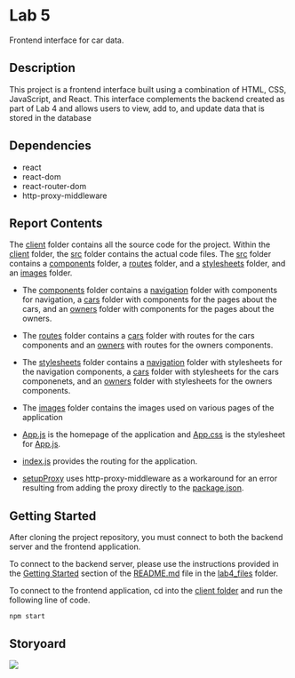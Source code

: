 # Lab 5

Frontend interface for car data.

## Description

This project is a frontend interface built using a combination of HTML, CSS, JavaScript, and React. This interface complements the backend created as part of Lab 4 and allows users to view, add to, and update data that is stored in the database

## Dependencies

* react
* react-dom
* react-router-dom
* http-proxy-middleware

## Report Contents

The [client](./client/) folder contains all the source code for the project. Within the [client](./client/) folder, the [src](./client/src/) folder contains the actual code files. The [src](./client/src/) folder contains a [components](./client/src/components/) folder, a [routes](./client/src/routes/) folder, and a [stylesheets](./client/src/stylesheets/) folder, and an [images](./client/src/images/) folder.

* The [components](./client/src/components/) folder contains a [navigation](./client/src/components/navigation/) folder with components for navigation, a [cars](./client/src/components/cars/) folder with components for  the pages about the cars, and an [owners](./client/src/components/owners/) folder with components for the pages about the owners. 

* The [routes](./client/src/routes/) folder contains a [cars](./client/src/routes/cars/) folder with routes for the cars components and an [owners](./client/src/routes/owners/) with routes for the owners components. 

* The [stylesheets](./client/src/stylesheets/) folder contains a [navigation](./client/src/stylesheets/navigation/) folder with stylesheets for the navigation components, a [cars](./client/src/stylesheets/cars/) folder with stylesheets for the cars componenets, and an [owners](./client/src/stylesheets/owners/) folder with stylesheets for the owners components. 

* The [images](./client/src/images/) folder contains the images used on various pages of the application

* [App.js](./client/src/App.js) is the homepage of the application and [App.css](./client/src/App.css) is the stylesheet for [App.js](./client/src/App.js).

* [index.js](./client/src/index.js) provides the routing for the application. 

* [setupProxy](./client/src/setupProxy.js) uses http-proxy-middleware as a workaround for an error resulting from adding the proxy directly to the [package.json](./client/package.json).

## Getting Started

After cloning the project repository, you must connect to both the backend server and the frontend application. 

To connect to the backend server, please use the instructions provided in the [Getting Started](https://github.com/AdinaScheinfeld/CISC3140/tree/main/lab4_files#getting-started) section of the [README.md](../lab4_files/README.md) file in the [lab4_files](../lab4_files/) folder.

To connect to the frontend application, cd into the [client folder](./client/) and run the following line of code.

```
npm start
```

## Storyoard

<img src="./src/images/wireframes.png" />